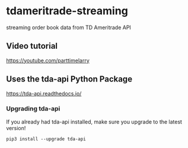 # tdameritrade-streaming

streaming order book data from TD Ameritrade API

## Video tutorial

https://youtube.com/parttimelarry

## Uses the tda-api Python Package

https://tda-api.readthedocs.io/

### Upgrading tda-api

If you already had tda-api installed, make sure you upgrade to the latest version!

```
pip3 install --upgrade tda-api
```